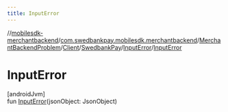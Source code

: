 ```yaml
---
title: InputError
---
```

//[mobilesdk-merchantbackend](../../../../../../index.html)/[com.swedbankpay.mobilesdk.merchantbackend](../../../../index.html)/[MerchantBackendProblem](../../../index.html)/[Client](../../index.html)/[SwedbankPay](../index.html)/[InputError](index.html)/[InputError](-input-error.html)



# InputError



[androidJvm]\
fun [InputError](-input-error.html)(jsonObject: JsonObject)




